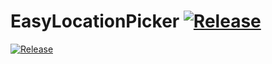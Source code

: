 # EasyLocationPicker [![Release](https://jitpack.io/v/KelvinPac/EasyLocationPicker.svg)](https://jitpack.io/#KelvinPac/EasyLocationPicker)

[![Release](https://jitpack.io/v/KelvinPac/EasyLocationPicker.svg)](https://jitpack.io/#KelvinPac/EasyLocationPicker)
